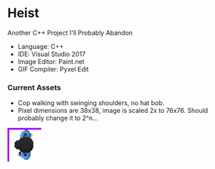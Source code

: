 # Heist
Another C++ Project I'll Probably Abandon

- Language: C++
- IDE: Visual Studio 2017
- Image Editor: Paint.net
- GIF Compiler: Pyxel Edit

### Current Assets
- Cop walking with swinging shoulders, no hat bob.
- Pixel dimensions are 38x38, image is scaled 2x to 76x76. Should probably change it to 2^n...

![Cop walking with swinging shoulders](https://github.com/asyagelski/Heist/blob/master/Assets/Walk2_Shoulders.gif)
